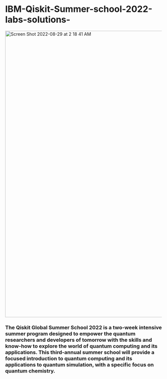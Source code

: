 # IBM-Qiskit-Summer-school-2022-labs-solutions-

<img width="924" alt="Screen Shot 2022-08-29 at 2 18 41 AM" src="https://user-images.githubusercontent.com/75124259/187101068-b9bb0f7d-2570-4782-9e9f-86033286f39f.png">


### The Qiskit Global Summer School 2022 is a two-week intensive summer program designed to empower the quantum researchers and developers of tomorrow with the skills and know-how to explore the world of quantum computing and its applications. This third-annual summer school will provide a focused introduction to quantum computing and its applications to quantum simulation, with a specific focus on quantum chemistry.
